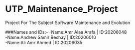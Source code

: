 # UTP_Maintenance_Project
Project For The Subject Software Maintenance and Evolution 

###Names and IDs:-
-Name:Amr Alaa Arafa          |    ID:20206048  
-Name:Andrew Samir Beshay     |    ID:20206010  
-Name:Ali Amr Ahmed           |    ID:20206035  
